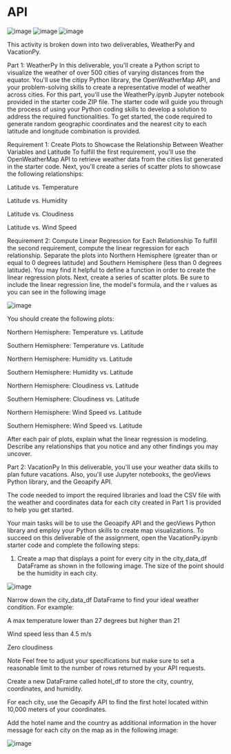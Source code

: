 # API

![image](https://github.com/nasr9000/API/assets/128746625/f1012c9f-34f4-442e-b0c8-c4fad8415924)
![image](https://github.com/nasr9000/API/assets/128746625/57137393-1f9c-4b99-adfb-6bbfe672603b)
![image](https://github.com/nasr9000/API/assets/128746625/8efd5f8d-8150-495f-a703-e31cff4cccc8)


This activity is broken down into two deliverables, WeatherPy and VacationPy.

Part 1: WeatherPy
In this deliverable, you'll create a Python script to visualize the weather of over 500 cities of varying distances from the equator. You'll use the citipy Python library, the OpenWeatherMap API, and your problem-solving skills to create a representative model of weather across cities.
For this part, you'll use the WeatherPy.ipynb Jupyter notebook provided in the starter code ZIP file. The starter code will guide you through the process of using your Python coding skills to develop a solution to address the required functionalities.
To get started, the code required to generate random geographic coordinates and the nearest city to each latitude and longitude combination is provided.

Requirement 1: Create Plots to Showcase the Relationship Between Weather Variables and Latitude
To fulfill the first requirement, you'll use the OpenWeatherMap API to retrieve weather data from the cities list generated in the starter code. Next, you'll create a series of scatter plots to showcase the following relationships:


Latitude vs. Temperature


Latitude vs. Humidity


Latitude vs. Cloudiness


Latitude vs. Wind Speed



Requirement 2: Compute Linear Regression for Each Relationship
To fulfill the second requirement, compute the linear regression for each relationship. Separate the plots into Northern Hemisphere (greater than or equal to 0 degrees latitude) and Southern Hemisphere (less than 0 degrees latitude). You may find it helpful to define a function in order to create the linear regression plots.
Next, create a series of scatter plots. Be sure to include the linear regression line, the model's formula, and the r values as you can see in the following image

![image](https://github.com/nasr9000/API/assets/128746625/2ece3ba1-c041-47ad-a0f0-6bf9b106b117)

You should create the following plots:


Northern Hemisphere: Temperature vs. Latitude


Southern Hemisphere: Temperature vs. Latitude


Northern Hemisphere: Humidity vs. Latitude


Southern Hemisphere: Humidity vs. Latitude


Northern Hemisphere: Cloudiness vs. Latitude


Southern Hemisphere: Cloudiness vs. Latitude


Northern Hemisphere: Wind Speed vs. Latitude


Southern Hemisphere: Wind Speed vs. Latitude


After each pair of plots, explain what the linear regression is modeling. Describe any relationships that you notice and any other findings you may uncover.

Part 2: VacationPy
In this deliverable, you'll use your weather data skills to plan future vacations. Also, you'll use Jupyter notebooks, the geoViews Python library, and the Geoapify API.

The code needed to import the required libraries and load the CSV file with the weather and coordinates data for each city created in Part 1 is provided to help you get started.

Your main tasks will be to use the Geoapify API and the geoViews Python library and employ your Python skills to create map visualizations.
To succeed on this deliverable of the assignment, open the VacationPy.ipynb starter code and complete the following steps:

1. Create a map that displays a point for every city in the city_data_df DataFrame as shown in the following image. The size of the point should be the humidity in each city.

![image](https://github.com/nasr9000/API/assets/128746625/c56bb0b9-a202-4cae-b0c6-44235aa0cc4b)

Narrow down the city_data_df DataFrame to find your ideal weather condition. For example:

A max temperature lower than 27 degrees but higher than 21

Wind speed less than 4.5 m/s

Zero cloudiness

Note Feel free to adjust your specifications but make sure to set a reasonable limit to the number of rows returned by your API requests.

Create a new DataFrame called hotel_df to store the city, country, coordinates, and humidity.

For each city, use the Geoapify API to find the first hotel located within 10,000 meters of your coordinates.

Add the hotel name and the country as additional information in the hover message for each city on the map as in the following image:

![image](https://github.com/nasr9000/API/assets/128746625/85780d5f-efec-44c2-a487-817d84864b62)


